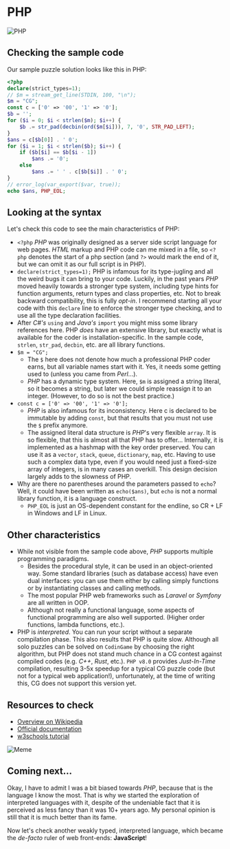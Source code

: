 # PHP

![PHP](../pic/PHP.png)

## Checking the sample code

Our sample puzzle solution looks like this in PHP:

```php runnable
<?php
declare(strict_types=1);
// $m = stream_get_line(STDIN, 100, "\n");
$m = "CG";
const c = ['0' => '00', '1' => '0'];
$b = '';
for ($i = 0; $i < strlen($m); $i++) {
    $b .= str_pad(decbin(ord($m[$i])), 7, '0', STR_PAD_LEFT);
}
$ans = c[$b[0]] . ' 0';
for ($i = 1; $i < strlen($b); $i++) {
    if ($b[$i] == $b[$i - 1])
        $ans .= '0';
    else
        $ans .= ' ' . c[$b[$i]] . ' 0';
}
// error_log(var_export($var, true));
echo $ans, PHP_EOL;
```

## Looking at the syntax

Let's check this code to see the main characteristics of PHP:

- `<?php` _PHP_ was originally designed as a server side script language for web pages. _HTML_ markup and PHP code can me mixed in a file, so `<?php` denotes the start of a php section (and `?>` would mark the end of it, but we can omit it as our full script is in PHP).
- `declare(strict_types=1);` PHP is infamous for its type-jugling and all the weird bugs it can bring to your code. Luckily, in the past years _PHP_ moved heavily towards a stronger type system, including type hints for function arguments, return types and class properties, etc. Not to break backward compatibility, this is fully _opt-in_.  I recommend starting all your code with this `declare` line to enforce the stronger type checking, and to use all the type declaration facilities.
- After _C#'s_ `using` and _Java's_ `import` you might miss some library references here. PHP _does_ have an extensive library, but exactly what is available for the coder is installation-specific. In the sample code, `strlen`, `str_pad`, `decbin`, etc. are all library functions.
- `$m = "CG";`
    - The `$` here does not denote how much a professional PHP coder earns, but all variable names start with it. Yes, it needs some getting used to (unless you came from _Perl_...).
    - _PHP_ has a dynamic type system. Here, `$m` is assigned a string literal, so it becomes a string, but later we could simple reassign it to an integer. (However, to do so is not the best practice.)
- `const c = ['0' => '00', '1' => '0'];`
    - _PHP_ is also infamous for its inconsistency. Here c is declared to be immutable by adding `const`, but that results that you must not use the `$` prefix anymore.
    - The assigned literal data structure is _PHP_'s very flexible `array`. It is so flexible, that this is almost all that PHP has to offer... Internally, it is implemented as a hashmap with the key order preserved. You can use it as a `vector`, `stack`, `queue`, `dictionary`, `map`, etc. Having to use such a complex data type, even if you would need just a fixed-size array of integers, is in many cases an overkill. This design decision largely adds to the slowness of PHP.
- Why are there no parentheses around the parameters passed to `echo`? Well, it could have been written as `echo($ans)`, but `echo` is not a normal library function, it is a language construct.
    - `PHP_EOL` is just an OS-dependent constant for the endline, so CR + LF in Windows and LF in Linux.

## Other characteristics

- While not visible from the sample code above, _PHP_ supports multiple programming paradigms.
    - Besides the procedural style, it can be used in an object-oriented way. Some standard libraries (such as database access) have even dual interfaces: you can use them either by calling simply functions or by instantiating classes and calling methods.
    - The most popular PHP web frameworks such as _Laravel_ or _Symfony_ are all written in OOP.
    - Although not really a functional language, some aspects of functional programming are also well supported. (Higher order functions, lambda functions, etc.).
- PHP is _interpreted_. You can run your script without a separate compilation phase. This also results that PHP is quite slow. Although all solo puzzles can be solved on `CodinGame` by choosing the right algorithm, but PHP does not stand much chance in a CG contest against compiled codes (e.g. _C++_, _Rust_, etc.). `PHP v8.0` provides _Just-In-Time_ compilation, resulting 3-5x speedup for a typical CG puzzle code (but not for a typical web application!), unfortunately, at the time of writing this, CG does not support this version yet.

## Resources to check

- [Overview on Wikipedia](https://en.wikipedia.org/wiki/PHP)
- [Official documentation](https://www.php.net/manual/en/getting-started.php)
- [w3schools tutorial](https://www.w3schools.com/php/)

![Meme](../pic/meme_php.png)

## Coming next...

Okay, I have to admit I was a bit biased towards _PHP_, because that is the language I know the most. That is why we started the exploration of interpreted languages with it, despite of the undeniable fact that it is perceived as less fancy than it was 10+ years ago. My personal opinion is still that it is much better than its fame.

Now let's check another weakly typed, interpreted language, which became the _de-facto_ ruler of web front-ends: **JavaScript**!
